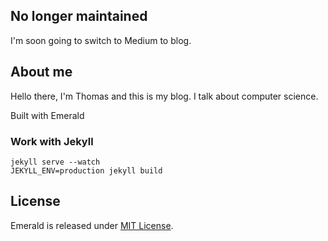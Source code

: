## No longer maintained

I'm soon going to switch to Medium to blog.

## About me

Hello there, I'm Thomas and this is my blog. 
I talk about computer science.

Built with Emerald

### Work with Jekyll
```
jekyll serve --watch
JEKYLL_ENV=production jekyll build
```

## License
Emerald is released under [MIT License](license.md).
